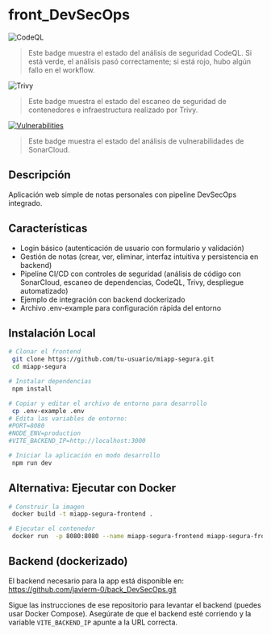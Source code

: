 # front_DevSecOps

<!-- Badge de estado del workflow CodeQL -->
![CodeQL](https://github.com/WillsCR/front_DevSecOps/actions/workflows/codeql.yml/badge.svg)

> Este badge muestra el estado del análisis de seguridad CodeQL. Si está verde, el análisis pasó correctamente; si está rojo, hubo algún fallo en el workflow.
<!-- Badge de estado del workflow Trivy -->
![Trivy](https://github.com/WillsCR/front_DevSecOps/actions/workflows/trivy.yml/badge.svg)

> Este badge muestra el estado del escaneo de seguridad de contenedores e infraestructura realizado por Trivy.

<!-- Badge de estado del workflow SonarCloud -->
[![Vulnerabilities](https://sonarcloud.io/api/project_badges/measure?project=WillsCR_front_DevSecOps&metric=vulnerabilities)](https://sonarcloud.io/summary/new_code?id=WillsCR_front_DevSecOps)
> Este badge muestra el estado del análisis de vulnerabilidades de SonarCloud.


## Descripción
Aplicación web simple de notas personales con pipeline DevSecOps integrado.

## Características
- Login básico (autenticación de usuario con formulario y validación)
- Gestión de notas (crear, ver, eliminar, interfaz intuitiva y persistencia en backend)
- Pipeline CI/CD con controles de seguridad (análisis de código con SonarCloud, escaneo de dependencias, CodeQL, Trivy, despliegue automatizado)
- Ejemplo de integración con backend dockerizado
- Archivo .env-example para configuración rápida del entorno

## Instalación Local
```bash
# Clonar el frontend
 git clone https://github.com/tu-usuario/miapp-segura.git
 cd miapp-segura

# Instalar dependencias
 npm install

# Copiar y editar el archivo de entorno para desarrollo
 cp .env-example .env
# Edita las variables de entorno:
#PORT=8080
#NODE_ENV=production
#VITE_BACKEND_IP=http://localhost:3000

# Iniciar la aplicación en modo desarrollo
 npm run dev
```

## Alternativa: Ejecutar con Docker
```bash
# Construir la imagen
 docker build -t miapp-segura-frontend .

# Ejecutar el contenedor
 docker run  -p 8080:8080 --name miapp-segura-frontend miapp-segura-frontend
```

## Backend (dockerizado)
El backend necesario para la app está disponible en:
https://github.com/javierm-0/back_DevSecOps.git

Sigue las instrucciones de ese repositorio para levantar el backend (puedes usar Docker Compose). Asegúrate de que el backend esté corriendo y la variable `VITE_BACKEND_IP` apunte a la URL correcta.

